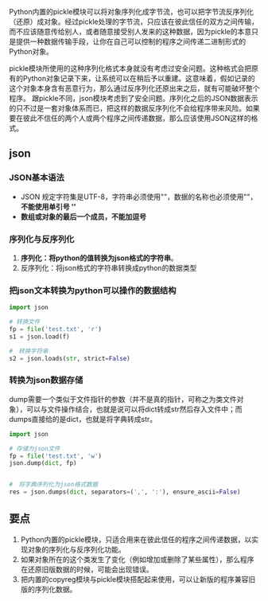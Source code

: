 Python内置的pickle模块可以将对象序列化成字节流，也可以把字节流反序列化（还原）成对象。经过pickle处理的字节流，只应该在彼此信任的双方之间传输，而不应该随意传给别人，或者随意接受别人发来的这种数据，因为pickle的本意只是提供一种数据传输手段，让你在自己可以控制的程序之间传递二进制形式的Python对象。



pickle模块所使用的这种序列化格式本身就没有考虑过安全问题。这种格式会把原有的Python对象记录下来，让系统可以在稍后予以重建。这意味着，假如记录的这个对象本身含有恶意行为，那么通过反序列化还原出来之后，就有可能破坏整个程序。
跟pickle不同，json模块考虑到了安全问题。序列化之后的JSON数据表示的只不过是一套对象体系而已，把这样的数据反序列化不会给程序带来风险。如果要在彼此不信任的两个人或两个程序之间传递数据，那么应该使用JSON这样的格式。

## json

### JSON基本语法
- JSON 规定字符集是UTF-8，字符串必须使用""，数据的名称也必须使用""，**不能使用单引号 ''**
- **数组或对象的最后一个成员，不能加逗号**

### 序列化与反序列化

1. **序列化：将python的值转换为json格式的字符串**。
2. 反序列化：将json格式的字符串转换成python的数据类型

### 把json文本转换为python可以操作的数据结构

```python
import json

# 转换文件
fp = file('test.txt', 'r')
s1 = json.load(f)

#　转换字符串
s2 = json.loads(str, strict=False)
```

### 转换为json数据存储

dump需要一个类似于文件指针的参数（并不是真的指针，可称之为类文件对象），可以与文件操作结合，也就是说可以将dict转成str然后存入文件中；而dumps直接给的是dict，也就是将字典转成str。

```python
import json

# 存储为json文件
fp = file('test.txt', 'w')
json.dump(dict, fp)


#　将字典序列化为json格式数据
res = json.dumps(dict, separators=(',', ':'), ensure_ascii=False)
```

## 要点

1. Python内置的pickle模块，只适合用来在彼此信任的程序之间传递数据，以实现对象的序列化与反序列化功能。
2. 如果对象所在的这个类发生了变化（例如增加或删除了某些属性），那么程序在还原旧版数据的时候，可能会出现错误。
3. 把内置的copyreg模块与pickle模块搭配起来使用，可以让新版的程序兼容旧版的序列化数据。
